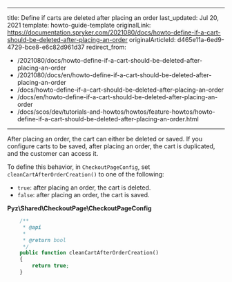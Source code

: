   
---
title: Define if carts are deleted after placing an order
last_updated: Jul 20, 2021
template: howto-guide-template
originalLink: https://documentation.spryker.com/2021080/docs/howto-define-if-a-cart-should-be-deleted-after-placing-an-order
originalArticleId: d465e11a-6ed9-4729-bce8-e6c82d961d37
redirect_from:
  - /2021080/docs/howto-define-if-a-cart-should-be-deleted-after-placing-an-order
  - /2021080/docs/en/howto-define-if-a-cart-should-be-deleted-after-placing-an-order
  - /docs/howto-define-if-a-cart-should-be-deleted-after-placing-an-order
  - /docs/en/howto-define-if-a-cart-should-be-deleted-after-placing-an-order
  - /docs/scos/dev/tutorials-and-howtos/howtos/feature-howtos/howto-define-if-a-cart-should-be-deleted-after-placing-an-order.html
---

After placing an order, the cart can either be deleted or saved. If you configure carts to be saved, after placing an order, the cart is duplicated, and the customer can access it.

To define this behavior, in `CheckoutPageConfig`, set `cleanCartAfterOrderCreation()` to one of the following:

* `true`: after placing an order, the cart is deleted.
* `false`: after placing an order, the cart is saved.

**Pyz\Shared\CheckoutPage\CheckoutPageConfig**

```php
    /**
     * @api
     *
     * @return bool
     */
    public function cleanCartAfterOrderCreation()
    {
        return true;
    }
```
